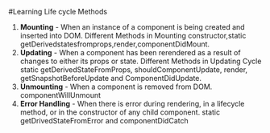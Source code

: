 #Learning Life cycle Methods
1. **Mounting** - 
    When an instance of a component is being created and inserted into DOM.
    Different Methods in Mounting
    constructor,static getDerivedstatesfromprops,render,componentDidMount.
2. **Updating** - 
    When a component has been rerendered as a result of changes to either its props or state.
    Different Methods in Updating Cycle
    static getDerivedStateFromProps, shouldComponentUpdate, render, getSnapshotBeforeUpdate and ComponentDidUpdate.
3. **Unmounting** - 
    When a component is removed from DOM.
    componentWillUnmount
4. **Error Handling** - 
    When there is error during rendering, in a lifecycle method, or in the constructor of any child component.
    static getDrivedStateFromError and componentDidCatch